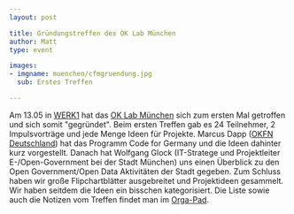 ```yaml
---
layout: post

title: Gründungstreffen des OK Lab München
author: Matt
type: event

images:
- imgname: muenchen/cfmgruendung.jpg
  sub: Erstes Treffen

---
```


Am 13.05 in [WERK1] hat das [OK Lab München][OKLAB] sich zum ersten Mal getroffen und sich somit "gegründet". Beim ersten Treffen gab es 24 Teilnehmer, 2 Impulsvorträge und jede Menge Ideen für Projekte. Marcus Dapp ([OKFN Deutschland][OKFNDE]) hat das Programm Code for Germany und die Ideen dahinter kurz vorgestellt. Danach hat Wolfgang Glock (IT-Stratege und Projektleiter E-/Open-Government bei der Stadt München) uns einen Überblick zu den Open Government/Open Data Aktivitäten der Stadt gegeben. Zum Schluss haben wir große Flipchartblätter ausgebreitet und Projektideen gesammelt. Wir haben seitdem die Ideen ein bisschen kategorisiert. Die Liste sowie auch die Notizen vom Treffen findet man im [Orga-Pad][ORGA].

[WERK1]: http://www.werk1muenchen.de/
[OKLAB]: http://codefor.de/muenchen/
[OKFNDE]: http://www.okfn.de/
[ORGA]: http://pad.okfn.org/p/oklab-muc
